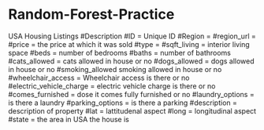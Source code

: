 # Random-Forest-Practice
USA Housing Listings
#Description
#ID = Unique ID
#Region = 
#region_url =
#price = the price at which it was sold
#type = 
#sqft_living = interior living space
#beds = number of bedrooms
#baths = number of bathrooms
#cats_allowed = cats allowed in house or no
#dogs_allowed = dogs allowed in house or no
#smoking_allowed smoking allowed in house or no
#wheelchair_access = Wheelchair access is there or no
#electric_vehicle_charge = electric vehicle charge is there or no
#comes_furnished = dose it comes fully furnished or no
#laundry_options = is there a laundry
#parking_options = is there a parking
#description = description of property
#lat = lattitudenal aspect
#long = longitudinal aspect
#state = the area in USA the house is

